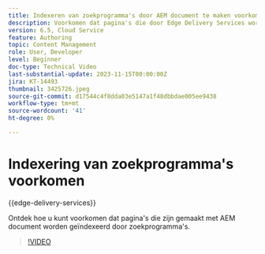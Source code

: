```yaml
---
title: Indexeren van zoekprogramma's door AEM document te maken voorkomen
description: Voorkomen dat pagina's die door Edge Delivery Services worden aangeboden, door zoekmachines worden geïndexeerd.
version: 6.5, Cloud Service
feature: Authoring
topic: Content Management
role: User, Developer
level: Beginner
doc-type: Technical Video
last-substantial-update: 2023-11-15T00:00:00Z
jira: KT-14493
thumbnail: 3425726.jpeg
source-git-commit: d17544c4f8dda03e5147a1f48dbbdae005ee9438
workflow-type: tm+mt
source-wordcount: '41'
ht-degree: 0%

---
```



# Indexering van zoekprogramma&#39;s voorkomen

{{edge-delivery-services}}

Ontdek hoe u kunt voorkomen dat pagina&#39;s die zijn gemaakt met AEM document worden geïndexeerd door zoekprogramma&#39;s.

>[!VIDEO](https://video.tv.adobe.com/v/3425726/?learn=on)
